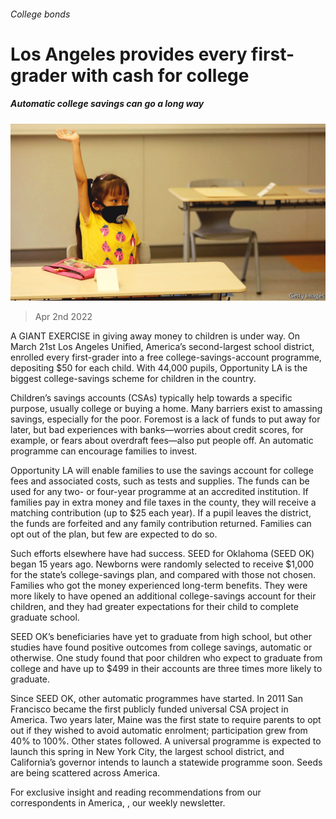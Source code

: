 ###### College bonds

# Los Angeles provides every first-grader with cash for college 

##### Automatic college savings can go a long way 

![image](images/20220402_USP003_0.jpg) 

> Apr 2nd 2022 

A GIANT EXERCISE in giving away money to children is under way. On March 21st Los Angeles Unified, America’s second-largest school district, enrolled every first-grader into a free college-savings-account programme, depositing $50 for each child. With 44,000 pupils, Opportunity LA is the biggest college-savings scheme for children in the country.

Children’s savings accounts (CSAs) typically help towards a specific purpose, usually college or buying a home. Many barriers exist to amassing savings, especially for the poor. Foremost is a lack of funds to put away for later, but bad experiences with banks—worries about credit scores, for example, or fears about overdraft fees—also put people off. An automatic programme can encourage families to invest.


Opportunity LA will enable families to use the savings account for college fees and associated costs, such as tests and supplies. The funds can be used for any two- or four-year programme at an accredited institution. If families pay in extra money and file taxes in the county, they will receive a matching contribution (up to $25 each year). If a pupil leaves the district, the funds are forfeited and any family contribution returned. Families can opt out of the plan, but few are expected to do so.

Such efforts elsewhere have had success. SEED for Oklahoma (SEED OK) began 15 years ago. Newborns were randomly selected to receive $1,000 for the state’s college-savings plan, and compared with those not chosen. Families who got the money experienced long-term benefits. They were more likely to have opened an additional college-savings account for their children, and they had greater expectations for their child to complete graduate school.

SEED OK’s beneficiaries have yet to graduate from high school, but other studies have found positive outcomes from college savings, automatic or otherwise. One study found that poor children who expect to graduate from college and have up to $499 in their accounts are three times more likely to graduate.

Since SEED OK, other automatic programmes have started. In 2011 San Francisco became the first publicly funded universal CSA project in America. Two years later, Maine was the first state to require parents to opt out if they wished to avoid automatic enrolment; participation grew from 40% to 100%. Other states followed. A universal programme is expected to launch this spring in New York City, the largest school district, and California’s governor intends to launch a statewide programme soon. Seeds are being scattered across America.

For exclusive insight and reading recommendations from our correspondents in America, , our weekly newsletter.

